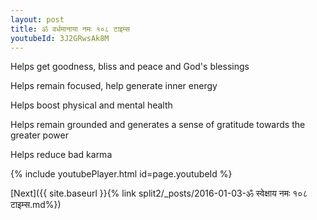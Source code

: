 ```yaml
---
layout: post
title: ॐ वर्धमानाया नमः १०८ टाइम्स
youtubeId: 3J2GRwsAk8M
---
```

 
 
Helps get goodness, bliss and peace and God's blessings
 
Helps remain focused, help generate inner energy 
 
Helps boost physical and mental health 
 
Helps remain grounded and generates a sense of gratitude towards the greater power 
 
Helps reduce bad karma
 
 
 
 


{% include youtubePlayer.html id=page.youtubeId %}
 
[Next]({{ site.baseurl }}{% link  split2/_posts/2016-01-03-ॐ स्वेक्षाय नमः १०८ टाइम्स.md%})
 
